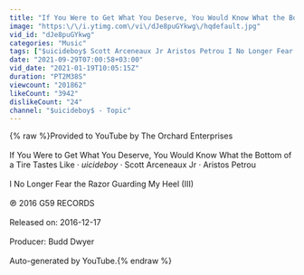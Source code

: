 ```yaml
---
title: "If You Were to Get What You Deserve, You Would Know What the Bottom of a Tire Tastes Like"
image: "https:\/\/i.ytimg.com\/vi\/dJe8puGYkwg\/hqdefault.jpg"
vid_id: "dJe8puGYkwg"
categories: "Music"
tags: ["$uicideboy$ Scott Arceneaux Jr Aristos Petrou I No Longer Fear the Razor Guarding My Heel (III) If You Were to Get What You Deserve","You Would Know What the Bottom of a Tire Tastes Like"]
date: "2021-09-29T07:00:58+03:00"
vid_date: "2021-01-19T10:05:15Z"
duration: "PT2M38S"
viewcount: "201862"
likeCount: "3942"
dislikeCount: "24"
channel: "$uicideboy$ - Topic"
---
```

{% raw %}Provided to YouTube by The Orchard Enterprises<br /><br />If You Were to Get What You Deserve, You Would Know What the Bottom of a Tire Tastes Like · $uicideboy$ · Scott Arceneaux Jr · Aristos Petrou<br /><br />I No Longer Fear the Razor Guarding My Heel (III)<br /><br />℗ 2016 G59 RECORDS<br /><br />Released on: 2016-12-17<br /><br />Producer: Budd Dwyer<br /><br />Auto-generated by YouTube.{% endraw %}
